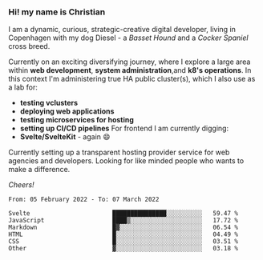 ### Hi! my name is Christian
I am a dynamic, curious, strategic-creative digital developer, living in Copenhagen with my dog Diesel - a _Basset Hound_ and a _Cocker Spaniel_ cross breed. 

Currently on an exciting diversifying journey, where I explore a large area within **web development**, **system administration**,and **k8's operations**. In this context I'm administering true HA public cluster(s), which I also use as a lab for:
- **testing vclusters**
- **deploying web applications**
- **testing microservices for hosting**
- **setting up CI/CD pipelines**
For frontend I am currently digging:
- **Svelte/SvelteKit**  - again 😄

Currently setting up a transparent hosting provider service for web agencies and developers.
Looking for like minded people who wants to make a difference.

*Cheers!*

<!--START_SECTION:waka-->

```text
From: 05 February 2022 - To: 07 March 2022

Svelte                       ███████████████░░░░░░░░░░   59.47 %
JavaScript                   ████▒░░░░░░░░░░░░░░░░░░░░   17.72 %
Markdown                     █▓░░░░░░░░░░░░░░░░░░░░░░░   06.54 %
HTML                         █░░░░░░░░░░░░░░░░░░░░░░░░   04.49 %
CSS                          █░░░░░░░░░░░░░░░░░░░░░░░░   03.51 %
Other                        ▓░░░░░░░░░░░░░░░░░░░░░░░░   03.18 %
```

<!--END_SECTION:waka-->

<!--
**Christian-Rau/Christian-Rau** is a ✨ _special_ ✨ repository because its `README.md` (this file) appears on your GitHub profile.

Here are some ideas to get you started:

- 🔭 I’m currently working on ...
- 🌱 I’m currently learning ...
- 👯 I’m looking to collaborate on ...
- 🤔 I’m looking for help with ...
- 💬 Ask me about ...
- 📫 How to reach me: ...
- 😄 Pronouns: ...
- ⚡ Fun fact: ...
-->
